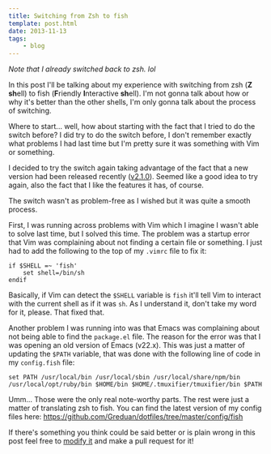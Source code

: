```yaml
---
title: Switching from Zsh to fish
template: post.html
date: 2013-11-13
tags:
    - blog
---
```


*Note that I already switched back to zsh. lol*

In this post I'll be talking about my experience with switching from zsh (**Z**
**sh**ell) to fish (**F**riendly **I**nteractive **sh**ell). I'm not gonna talk
about how or why it's better than the other shells, I'm only gonna talk about
the process of switching.

Where to start... well, how about starting with the fact that I tried to do the
switch before? I did try to do the switch before, I don't remember exactly what
problems I had last time but I'm pretty sure it was something with Vim or
something.

I decided to try the switch again taking advantage of the fact that a new
version had been released recently
([v2.1.0](http://fishshell.com/release_notes.html)). Seemed like a good idea to
try again, also the fact that I like the features it has, of course.

The switch wasn't as problem-free as I wished but it was quite a smooth process.

First, I was running across problems with Vim which I imagine I wasn't able to
solve last time, but I solved this time. The problem was a startup error that
Vim was complaining about not finding a certain file or something. I just had to
add the following to the top of my `.vimrc` file to fix it:

```text
if $SHELL =~ 'fish'
	set shell=/bin/sh
endif
```

Basically, if Vim can detect the `$SHELL` variable is `fish` it'll tell Vim to
interact with the current shell as if it was `sh`. As I understand it, don't
take my word for it, please. That fixed that.

Another problem I was running into was that Emacs was complaining about not
being able to find the `package.el` file. The reason for the error was that
I was opening an old version of Emacs (v22.x). This was just a matter of
updating the `$PATH` variable, that was done with the following line of code in
my `config.fish` file:

```text
set PATH /usr/local/bin /usr/local/sbin /usr/local/share/npm/bin /usr/local/opt/ruby/bin $HOME/bin $HOME/.tmuxifier/tmuxifier/bin $PATH
```

Umm... Those were the only real note-worthy parts. The rest were just a matter
of translating zsh to fish. You can find the latest version of my config files
here: <https://github.com/Greduan/dotfiles/tree/master/config/fish>

If there's something you think could be said better or is plain wrong in this
post feel free to [modify
it](https://github.com/Greduan/eduantech.docpad/blob/master/src/render/posts/switching-from-zsh-to-fish.html.md)
and make a pull request for it!
